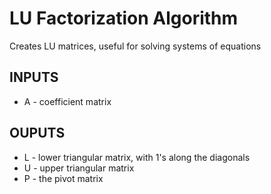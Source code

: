 # LU Factorization Algorithm
Creates LU matrices, useful for solving systems of equations
## INPUTS
* A - coefficient matrix

## OUPUTS
* L - lower triangular matrix, with 1's along the diagonals
* U - upper triangular matrix
* P - the pivot matrix
